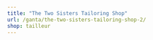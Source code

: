 ```yaml
---
title: "The Two Sisters Tailoring Shop"
url: /ganta/the-two-sisters-tailoring-shop-2/
shop: tailleur
---
```

